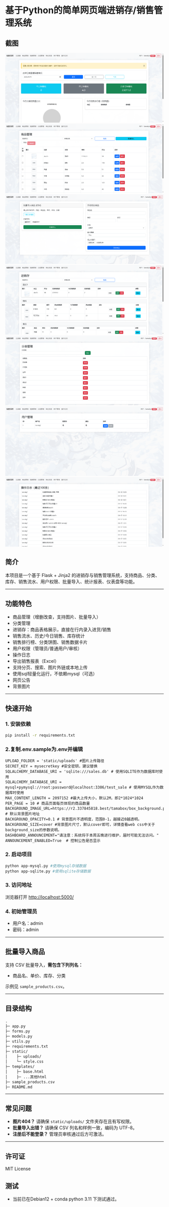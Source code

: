 # 基于Python的简单网页端进销存/销售管理系统

## 截图
![image](https://github.com/tamakyi/simple-sales-system/blob/main/screenshot/dashboard.png)
![image](https://github.com/tamakyi/simple-sales-system/blob/main/screenshot/products.png)
![image](https://github.com/tamakyi/simple-sales-system/blob/main/screenshot/products-import.png)
![image](https://github.com/tamakyi/simple-sales-system/blob/main/screenshot/sales.png)
![image](https://github.com/tamakyi/simple-sales-system/blob/main/screenshot/categories.png)
![image](https://github.com/tamakyi/simple-sales-system/blob/main/screenshot/users.png)
![image](https://github.com/tamakyi/simple-sales-system/blob/main/screenshot/logs.png)



## 简介

本项目是一个基于 Flask + Jinja2 的进销存与销售管理系统，支持商品、分类、库存、销售流水、用户权限、批量导入、统计报表、仪表盘等功能。

---

## 功能特色

- 商品管理（增删改查，支持图片、批量导入）
- 分类管理
- 进销存：商品表格展示，直接在行内录入进货/销售
- 销售流水、历史/今日销售、库存统计
- 销售排行榜、分类饼图、销售数据卡片
- 用户权限（管理员/普通用户/审核）
- 操作日志
- 导出销售报表（Excel）
- 支持分页、搜索、图片外链或本地上传
- 使用sql轻量化运行，不依赖mysql（可选）
- 网页公告
- 背景图片

---

## 快速开始

### 1. 安装依赖

```sh
pip install -r requirements.txt
```

### 2.复制.env.sample为.env并编辑
```
UPLOAD_FOLDER = 'static/uploads' #图片上传路径
SECRET_KEY = mysecretkey #安全密钥，建议替换
SQLALCHEMY_DATABASE_URI = 'sqlite:///sales.db' # 使用SQLITE作为数据库时使用
SQLALCHEMY_DATABASE_URI = mysql+pymysql://root:password@localhost:3306/test_sale # 使用MYSQL作为数据库时使用
MAX_CONTENT_LENGTH = 2097152 #最大上传大小，默认2M，即2*1024*1024
PER_PAGE = 10 # 商品页面每页体现的商品数量
BACKGROUND_IMAGE_URL=https://r2.337845818.best/tamabox/box_background.png # 默认背景图片地址
BACKGROUND_OPACITY=0.1 # 背景图片不透明度，范围0-1，越接近0越透明。
BACKGROUND_SIZE=cover #背景图片尺寸，默认cover即可，详情查看web css中关于background_size的参数说明。
DASHBOARD_ANNOUNCEMENT="请注意：系统将于本周五晚进行维护，届时可能无法访问。"
ANNOUNCEMENT_ENABLED=True  # 控制公告是否显示
```

### 2. 启动项目

```sh
python app-mysql.py #使用mysql存储数据
python app-sqlite.py #使用sqlite存储数据
```

### 3. 访问地址

浏览器打开 [http://localhost:5000/](http://localhost:5000/)

### 4. 初始管理员

- 用户名：admin
- 密码：admin

---

## 批量导入商品

支持 CSV 批量导入，**需包含下列列名：**

- 商品名、单价、库存、分类

示例见 `sample_products.csv`。

---

## 目录结构

```
.
├─ app.py
├─ forms.py
├─ models.py
├─ utils.py
├─ requirements.txt
├─ static/
│    ├─ uploads/
│    └─ style.css
├─ templates/
│    ├─ base.html
│    ├─ ...其他html
├─ sample_products.csv
├─ README.md
```

---

## 常见问题

- **图片404？** 请确保 `static/uploads/` 文件夹存在且有写权限。
- **批量导入出错？** 请确保 CSV 列名和样例一致，编码为 UTF-8。
- **注册后不能登录？** 管理员审核通过后方可激活。

---

## 许可证

MIT License

## 测试

 - 当前已在Debian12 + conda python 3.11 下测试通过。
